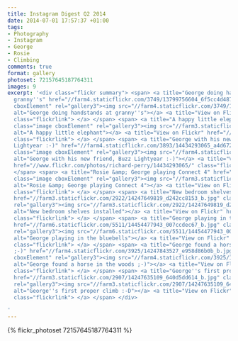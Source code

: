 ```yaml
---
title: Instagram Digest Q2 2014
date: 2014-07-01 17:57:37 +01:00
tags:
- Photography
- Instagram
- George
- Rosie
- Climbing
comments: true
format: gallery
photoset: 72157645187764311
images: 9
excerpt: '<div class="flickr summary"> <span> <a title="George doing handstands at
  granny''s" href="//farm4.staticflickr.com/3749/13799756604_6f5cc4d487_b.jpg" class="image
  cboxElement" rel="gallery3"><img src="//farm4.staticflickr.com/3749/13799756604_6f5cc4d487_q.jpg"
  alt="George doing handstands at granny''s"></a> <a title="View on Flickr" href="//www.flickr.com/photos/richard-perry/13799756604/"
  class="flickrlink"> </a> </span> <span> <a title="A happy little elephant" href="//farm3.staticflickr.com/2905/14434295415_835d48a8a1_b.jpg"
  class="image cboxElement" rel="gallery3"><img src="//farm3.staticflickr.com/2905/14434295415_835d48a8a1_q.jpg"
  alt="A happy little elephant"></a> <a title="View on Flickr" href="//www.flickr.com/photos/richard-perry/14434295415/"
  class="flickrlink"> </a> </span> <span> <a title="George with his new friend, Buzz
  Lightyear :-)" href="//farm4.staticflickr.com/3893/14434293065_a4d6721e1a_b.jpg"
  class="image cboxElement" rel="gallery3"><img src="//farm4.staticflickr.com/3893/14434293065_a4d6721e1a_q.jpg"
  alt="George with his new friend, Buzz Lightyear :-)"></a> <a title="View on Flickr"
  href="//www.flickr.com/photos/richard-perry/14434293065/" class="flickrlink"> </a>
  </span> <span> <a title="Rosie &amp; George playing Connect 4" href="//farm3.staticflickr.com/2918/14433171774_ebc7e8dfd0_b.jpg"
  class="image cboxElement" rel="gallery3"><img src="//farm3.staticflickr.com/2918/14433171774_ebc7e8dfd0_q.jpg"
  alt="Rosie &amp; George playing Connect 4"></a> <a title="View on Flickr" href="//www.flickr.com/photos/richard-perry/14433171774/"
  class="flickrlink"> </a> </span> <span> <a title="New bedroom shelves installed"
  href="//farm3.staticflickr.com/2922/14247649819_d242cc8153_b.jpg" class="image cboxElement"
  rel="gallery3"><img src="//farm3.staticflickr.com/2922/14247649819_d242cc8153_q.jpg"
  alt="New bedroom shelves installed"></a> <a title="View on Flickr" href="//www.flickr.com/photos/richard-perry/14247649819/"
  class="flickrlink"> </a> </span> <span> <a title="George playing in the bluebells"
  href="//farm6.staticflickr.com/5511/14454477943_007ccdec67_b.jpg" class="image cboxElement"
  rel="gallery3"><img src="//farm6.staticflickr.com/5511/14454477943_007ccdec67_q.jpg"
  alt="George playing in the bluebells"></a> <a title="View on Flickr" href="//www.flickr.com/photos/richard-perry/14454477943/"
  class="flickrlink"> </a> </span> <span> <a title="George found a horse in the woods
  ;-)" href="//farm4.staticflickr.com/3925/14247843527_e958d86b0b_b.jpg" class="image
  cboxElement" rel="gallery3"><img src="//farm4.staticflickr.com/3925/14247843527_e958d86b0b_q.jpg"
  alt="George found a horse in the woods ;-)"></a> <a title="View on Flickr" href="//www.flickr.com/photos/richard-perry/14247843527/"
  class="flickrlink"> </a> </span> <span> <a title="George''s first proper climb :-D"
  href="//farm3.staticflickr.com/2907/14247635109_640d5dd614_b.jpg" class="image cboxElement"
  rel="gallery3"><img src="//farm3.staticflickr.com/2907/14247635109_640d5dd614_q.jpg"
  alt="George''s first proper climb :-D"></a> <a title="View on Flickr" href="//www.flickr.com/photos/richard-perry/14247635109/"
  class="flickrlink"> </a> </span> </div>

'
---
```


{% flickr_photoset 72157645187764311 %}